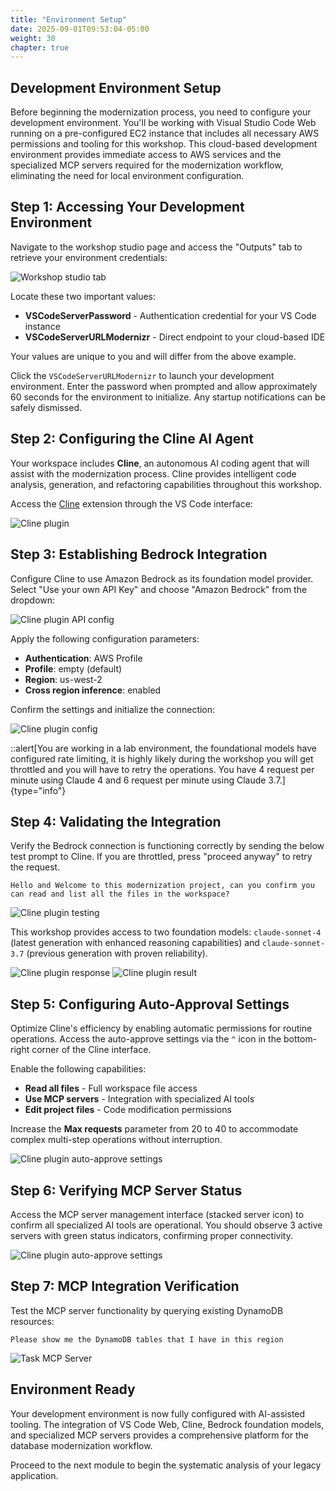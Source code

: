 ```yaml
---
title: "Environment Setup"
date: 2025-09-01T09:53:04-05:00
weight: 30
chapter: true
---
```


## Development Environment Setup

Before beginning the modernization process, you need to configure your development environment. You'll be working with Visual Studio Code Web running on a pre-configured EC2 instance that includes all necessary AWS permissions and tooling for this workshop. This cloud-based development environment provides immediate access to AWS services and the specialized MCP servers required for the modernization workflow, eliminating the need for local environment configuration.

## Step 1: Accessing Your Development Environment

Navigate to the workshop studio page and access the "Outputs" tab to retrieve your environment credentials:

![Workshop studio tab](/static/images/modernizr/0/setup-01.png)

Locate these two important values:
- **VSCodeServerPassword** - Authentication credential for your VS Code instance
- **VSCodeServerURLModernizr** - Direct endpoint to your cloud-based IDE

Your values are unique to you and will differ from the above example.

Click the `VSCodeServerURLModernizr` to launch your development environment. Enter the password when prompted and allow approximately 60 seconds for the environment to initialize. Any startup notifications can be safely dismissed.

## Step 2: Configuring the Cline AI Agent

Your workspace includes **Cline**, an autonomous AI coding agent that will assist with the modernization process. Cline provides intelligent code analysis, generation, and refactoring capabilities throughout this workshop.

Access the [Cline](https://cline.bot/) extension through the VS Code interface:

![Cline plugin](/static/images/modernizr/0/setup-02.png)

## Step 3: Establishing Bedrock Integration

Configure Cline to use Amazon Bedrock as its foundation model provider. Select "Use your own API Key" and choose "Amazon Bedrock" from the dropdown:

![Cline plugin API config](/static/images/modernizr/0/setup-03.png)

Apply the following configuration parameters:
- **Authentication**: AWS Profile
- **Profile**: empty (default)
- **Region**: us-west-2
- **Cross region inference**: enabled

Confirm the settings and initialize the connection:

![Cline plugin config](/static/images/modernizr/0/setup-04.png)


::alert[You are working in a lab environment, the foundational models have configured rate limiting, it is highly likely during the workshop you will get throttled and you will have to retry the operations. You have 4 request per minute using Claude 4 and 6 request per minute using Claude 3.7.]{type="info"}


## Step 4: Validating the Integration

Verify the Bedrock connection is functioning correctly by sending the below test prompt to Cline. If you are throttled, press "proceed anyway" to retry the request.

```terminal
Hello and Welcome to this modernization project, can you confirm you can read and list all the files in the workspace?
```

![Cline plugin testing](/static/images/modernizr/0/setup-05.png)

This workshop provides access to two foundation models: `claude-sonnet-4` (latest generation with enhanced reasoning capabilities) and `claude-sonnet-3.7` (previous generation with proven reliability).

![Cline plugin response](/static/images/modernizr/0/setup-06.png) ![Cline plugin result](/static/images/modernizr/0/setup-07.png)

## Step 5: Configuring Auto-Approval Settings

Optimize Cline's efficiency by enabling automatic permissions for routine operations. Access the auto-approve settings via the `^` icon in the bottom-right corner of the Cline interface.

Enable the following capabilities:
- **Read all files** - Full workspace file access
- **Use MCP servers** - Integration with specialized AI tools
- **Edit project files** - Code modification permissions

Increase the **Max requests** parameter from 20 to 40 to accommodate complex multi-step operations without interruption.

![Cline plugin auto-approve settings](/static/images/modernizr/0/setup-08.png)

## Step 6: Verifying MCP Server Status

Access the MCP server management interface (stacked server icon) to confirm all specialized AI tools are operational. You should observe 3 active servers with green status indicators, confirming proper connectivity.

![Cline plugin auto-approve settings](/static/images/modernizr/0/setup-09.png)

## Step 7: MCP Integration Verification

Test the MCP server functionality by querying existing DynamoDB resources:

```shell
Please show me the DynamoDB tables that I have in this region
```

![Task MCP Server](/static/images/modernizr/0/setup-10.png)

## Environment Ready

Your development environment is now fully configured with AI-assisted tooling. The integration of VS Code Web, Cline, Bedrock foundation models, and specialized MCP servers provides a comprehensive platform for the database modernization workflow.

Proceed to the next module to begin the systematic analysis of your legacy application.
